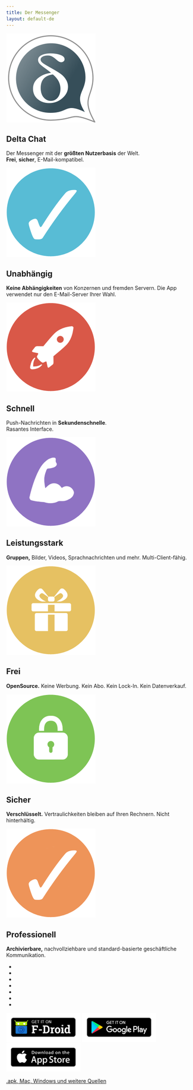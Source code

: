 ```yaml
---
title: Der Messenger
layout: default-de
---
```


<!-- Content-Slider mit EXAKT 7 Seiten, kein Markdown -->
<!-- START OF CONTENT SLIDER -->
<link rel="stylesheet" property="stylesheet" href="../public/layout/content-slider.css" type="text/css" />
<div id="contentContainer"><div id="contentWrapper">

<div>
   <img src="../public/images/home/intro1.png" alt="" />
   <h2>Delta Chat</h2>
   <p>Der Messenger mit der <b>größten Nutzerbasis</b> der Welt.<br><b>Frei</b>, <b>sicher</b>, E-Mail-kompatibel.</p>
</div>

<div>
   <img src="../public/images/home/intro2.png" alt="" />
   <h2>Unabhängig</h2>
   <p><b>Keine Abhängigkeiten</b> von Konzernen und fremden Servern. Die App verwendet nur den E-Mail-Server Ihrer Wahl.</p>
</div>

<div>
   <img src="../public/images/home/intro3.png" alt="" />
   <h2>Schnell</h2>
   <p>Push-Nachrichten in <b>Sekundenschnelle</b>.<br/>Rasantes Interface.</p>
</div>

<div>
   <img src="../public/images/home/intro4.png" alt="" />
   <h2>Leistungsstark</h2>
   <p><b>Gruppen,</b> Bilder, Videos, Sprachnachrichten und mehr. Multi-Client-fähig.</p>
</div>

<div>
   <img src="../public/images/home/intro5.png" alt="" />
   <h2>Frei</h2>
   <p><b>OpenSource.</b> Keine Werbung. Kein Abo. Kein Lock-In. Kein Datenverkauf.</p>
</div>

<div>
   <img src="../public/images/home/intro6.png" alt="" />
   <h2>Sicher</h2>
   <p><b>Verschlüsselt.</b> Vertraulichkeiten bleiben auf Ihren Rechnern. Nicht hinterhältig.</p>
</div>

<div>
   <img src="../public/images/home/intro7.png" alt="" />
   <h2>Professionell</h2>
   <p><b>Archivierbare,</b> nachvollziehbare und standard-basierte geschäftliche Kommunikation.</p>
</div>

</div></div>

<div id="navLinks">
  <ul>
    <li class="itemLinks" data-pos="0"></li>
    <li class="itemLinks" data-pos="1"></li>
    <li class="itemLinks" data-pos="2"></li>
    <li class="itemLinks" data-pos="3"></li>
    <li class="itemLinks" data-pos="4"></li>
    <li class="itemLinks" data-pos="5"></li>
    <li class="itemLinks" data-pos="6"></li>
  </ul>
</div>
<script src="../public/layout/content-slider.js"></script>
<!-- END OF CONTENT SLIDER -->

[<img src="../public/images/home/get-it-on-fdroid.png" alt="Get it on F-Droid" width="200" />](download)
[<img src="../public/images/home/get-it-on-gplay.png" alt="Get it on Google Play" width="200" />](download)
[<img src="../public/images/home/get-it-on-ios.png" alt="Download on Apple AppStore" width="200" />](download)

[.apk, Mac, Windows und weitere Quellen](download)

